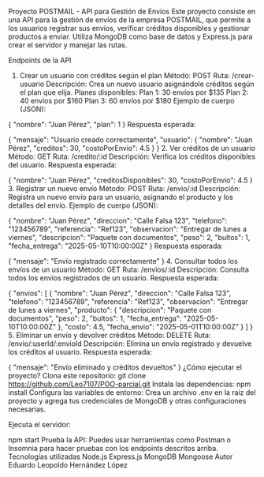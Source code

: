 Proyecto POSTMAIL - API para Gestión de Envíos
Este proyecto consiste en una API para la gestión de envíos de la empresa POSTMAIL, que permite a los usuarios registrar sus envíos, verificar créditos disponibles y gestionar productos a enviar. Utiliza MongoDB como base de datos y Express.js para crear el servidor y manejar las rutas.

Endpoints de la API
1. Crear un usuario con créditos según el plan
Método: POST
Ruta: /crear-usuario
Descripción: Crea un nuevo usuario asignándole créditos según el plan que elija.
Planes disponibles:
Plan 1: 30 envíos por $135
Plan 2: 40 envíos por $160
Plan 3: 60 envíos por $180
Ejemplo de cuerpo (JSON):

{
  "nombre": "Juan Pérez",
  "plan": 1
}
Respuesta esperada:

{
  "mensaje": "Usuario creado correctamente",
  "usuario": {
    "nombre": "Juan Pérez",
    "creditos": 30,
    "costoPorEnvio": 4.5
  }
}
2. Ver créditos de un usuario
Método: GET
Ruta: /credito/:id
Descripción: Verifica los créditos disponibles del usuario.
Respuesta esperada:

{
  "nombre": "Juan Pérez",
  "creditosDisponibles": 30,
  "costoPorEnvio": 4.5
}
3. Registrar un nuevo envío
Método: POST
Ruta: /envio/:id
Descripción: Registra un nuevo envío para un usuario, asignando el producto y los detalles del envío.
Ejemplo de cuerpo (JSON):

{
  "nombre": "Juan Pérez",
  "direccion": "Calle Falsa 123",
  "telefono": "123456789",
  "referencia": "Ref123",
  "observacion": "Entregar de lunes a viernes",
  "descripcion": "Paquete con documentos",
  "peso": 2,
  "bultos": 1,
  "fecha_entrega": "2025-05-10T10:00:00Z"
}
Respuesta esperada:

{
  "mensaje": "Envío registrado correctamente"
}
4. Consultar todos los envíos de un usuario
Método: GET
Ruta: /envios/:id
Descripción: Consulta todos los envíos registrados de un usuario.
Respuesta esperada:

{
  "envios": [
    {
      "nombre": "Juan Pérez",
      "direccion": "Calle Falsa 123",
      "telefono": "123456789",
      "referencia": "Ref123",
      "observacion": "Entregar de lunes a viernes",
      "producto": {
        "descripcion": "Paquete con documentos",
        "peso": 2,
        "bultos": 1,
        "fecha_entrega": "2025-05-10T10:00:00Z"
      },
      "costo": 4.5,
      "fecha_envio": "2025-05-01T10:00:00Z"
    }
  ]
}
5. Eliminar un envío y devolver créditos
Método: DELETE
Ruta: /envio/:userId/:envioId
Descripción: Elimina un envío registrado y devuelve los créditos al usuario.
Respuesta esperada:

{
  "mensaje": "Envío eliminado y créditos devueltos"
}
¿Cómo ejecutar el proyecto?
Clona este repositorio:
git clone https://github.com/Leo7107/POO-parcial.git
Instala las dependencias:
npm install
Configura las variables de entorno: Crea un archivo .env en la raíz del proyecto y agrega tus credenciales de MongoDB y otras configuraciones necesarias.

Ejecuta el servidor:

npm start
Prueba la API: Puedes usar herramientas como Postman o Insomnia para hacer pruebas con los endpoints descritos arriba.
Tecnologías utilizadas
Node.js
Express.js
MongoDB
Mongoose
Autor
Eduardo Leopoldo Hernández López

